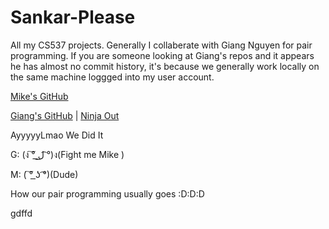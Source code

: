 # Sankar-Please
All my CS537 projects. Generally I collaberate with Giang Nguyen for pair programming. If you are someone looking at Giang's
repos and it appears he has almost no commit history, it's because we generally work locally on the same machine loggged into my
user account.

[Mike's GitHub](https://github.com/MikeCook9994)

[Giang's GitHub](https://github.com/giang12/) | [Ninja Out](http://giang.is/akickassninja)

AyyyyyLmao We Did It

G: (ง ͠° ͟ل͜ ͡°)ง(Fight me Mike )

M: ( ͠° ͟ʖ ͡°)(Dude)

How our pair programming usually goes :D:D:D

gdffd
